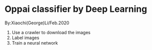 # Oppai classifier by Deep Learning
By:Xiaochi(George)Li/Feb.2020

1. Use a crawler to download the images
2. Label images
3. Train a neural network